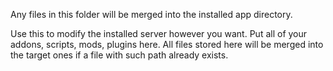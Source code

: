 Any files in this folder will be merged into the installed app directory.

Use this to modify the installed server however you want. Put all of your addons, scripts, mods, plugins here. All files stored here will be merged into the target ones if a file with such path already exists.
